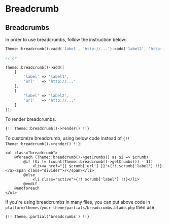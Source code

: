 # Breadcrumb

## Breadcrumbs

In order to use breadcrumbs, follow the instruction below:

```php
Theme::breadcrumb()->add('label', 'http://...')->add('label2', 'http:...');
    
// or

Theme::breadcrumb()->add([
    [
        'label' => 'label1',
        'url'   => 'http://...'
    ],
    [
        'label' => 'label2',
        'url'   => 'http://...'
    ]
]);
```

To render breadcrumbs.

```php
{!! Theme::breadcrumb()->render() !!}
```

To customize breadcrumb, using below code instead of `{!! Theme::breadcrumb()->render() !!}`:

```blade
<ul class="breadcrumb">
    @foreach (Theme::breadcrumb()->getCrumbs() as $i => $crumb)
        @if ($i != (count(Theme::breadcrumb()->getCrumbs()) - 1))
            <li><a href="{{ $crumb['url'] }}">{!! $crumb['label'] !!}</a><span class="divider">/</span></li>
        @else
            <li class="active">{!! $crumb['label'] !!}</li>
        @endif
    @endforeach
</ul>
```

If you're using breadcrumbs in many files, you can put above code
in `platform/themes/your-theme/partials/breadcrumbs.blade.php` then use

```blade
{!! Theme::partial('breadcrumbs') !!}
```
